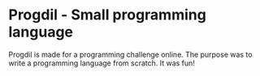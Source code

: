 # Progdil - Small programming language

Progdil is made for a programming challenge online.
The purpose was to write a programming language from scratch.
It was fun!
